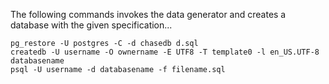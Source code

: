 The following commands invokes the data generator and creates a database with the given specification...  


```
pg_restore -U postgres -C -d chasedb d.sql
createdb -U username -O ownername -E UTF8 -T template0 -l en_US.UTF-8 databasename
psql -U username -d databasename -f filename.sql
```
